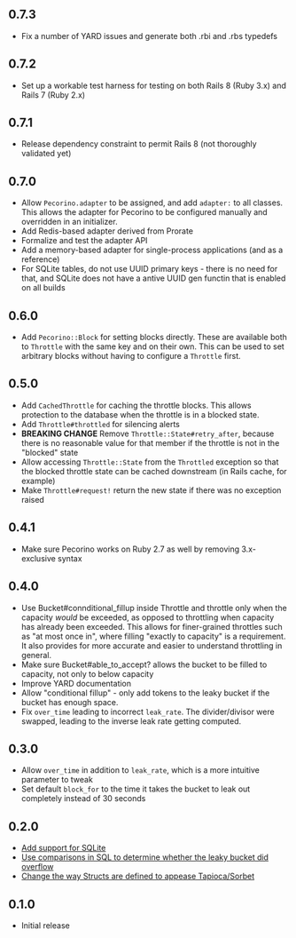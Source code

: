 ## 0.7.3

- Fix a number of YARD issues and generate both .rbi and .rbs typedefs

## 0.7.2

- Set up a workable test harness for testing on both Rails 8 (Ruby 3.x) and Rails 7 (Ruby 2.x)

## 0.7.1

- Release dependency constraint to permit Rails 8 (not thoroughly validated yet)

## 0.7.0

- Allow `Pecorino.adapter` to be assigned, and add `adapter:` to all classes. This allows the adapter for Pecorino to be configured manually and overridden in an initializer.
- Add Redis-based adapter derived from Prorate
- Formalize and test the adapter API
- Add a memory-based adapter for single-process applications (and as a reference)
- For SQLite tables, do not use UUID primary keys - there is no need for that, and SQLite does not have a antive UUID gen functin that is enabled on all builds

## 0.6.0

- Add `Pecorino::Block` for setting blocks directly. These are available both to `Throttle` with the same key and on their own. This can be used to set arbitrary blocks without having to configure a `Throttle` first.

## 0.5.0

- Add `CachedThrottle` for caching the throttle blocks. This allows protection to the database when the throttle is in a blocked state.
- Add `Throttle#throttled` for silencing alerts
- **BREAKING CHANGE** Remove `Throttle::State#retry_after`, because there is no reasonable value for that member if the throttle is not in the "blocked" state
- Allow accessing `Throttle::State` from the `Throttled` exception so that the blocked throttle state can be cached downstream (in Rails cache, for example)
- Make `Throttle#request!` return the new state if there was no exception raised

## 0.4.1

- Make sure Pecorino works on Ruby 2.7 as well by removing 3.x-exclusive syntax

## 0.4.0

- Use Bucket#connditional_fillup inside Throttle and throttle only when the capacity _would_ be exceeded, as opposed
  to throttling when capacity has already been exceeded. This allows for finer-grained throttles such as
  "at most once in", where filling "exactly to capacity" is a requirement. It also provides for more accurate
  and easier to understand throttling in general.
- Make sure Bucket#able_to_accept? allows the bucket to be filled to capacity, not only to below capacity
- Improve YARD documentation
- Allow "conditional fillup" - only add tokens to the leaky bucket if the bucket has enough space.
- Fix `over_time` leading to incorrect `leak_rate`. The divider/divisor were swapped, leading to the inverse leak rate getting computed.

## 0.3.0

- Allow `over_time` in addition to `leak_rate`, which is a more intuitive parameter to tweak
- Set default `block_for` to the time it takes the bucket to leak out completely instead of 30 seconds

## 0.2.0

- [Add support for SQLite](https://github.com/cheddar-me/pecorino/pull/9)
- [Use comparisons in SQL to determine whether the leaky bucket did overflow](https://github.com/cheddar-me/pecorino/pull/8)
- [Change the way Structs are defined to appease Tapioca/Sorbet](https://github.com/cheddar-me/pecorino/pull/6)

## 0.1.0

- Initial release
